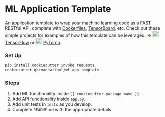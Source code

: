 # ML Application Template

An application template to wrap your machine learning code as a [FAST](https://fastapi.tiangolo.com/) RESTful API, complete with [Dockerfiles](https://docs.docker.com/engine/reference/builder/), [TensorBoard](https://www.tensorflow.org/guide/summaries_and_tensorboard), etc. Check out these simple projects for examples of how this template can be leveraged. → <img src="https://raw.githubusercontent.com/madewithml/images/master/images/tensorflow.png" width="20rem"> [TensorFlow](https://github.com/madewithml/lessons/tree/master/notebooks/03_APIs/tf-text-classification) or <img src="https://raw.githubusercontent.com/madewithml/images/master/images/pytorch.png" width="20rem"> [PyTorch](https://github.com/madewithml/lessons/tree/master/notebooks/03_APIs/pt-text-classification)

### Set Up
```bash
pip install cookiecutter invoke requests
cookiecutter gh:madewithml/ml-app-template
```

### Steps
1. Add ML functionality inside `{{ cookiecutter.package_name }}`.
2. Add API functionality inside `app.py`.
3. Add unit tests in `tests` as you develop.
4. Complete `README.md` with the appropriate details.